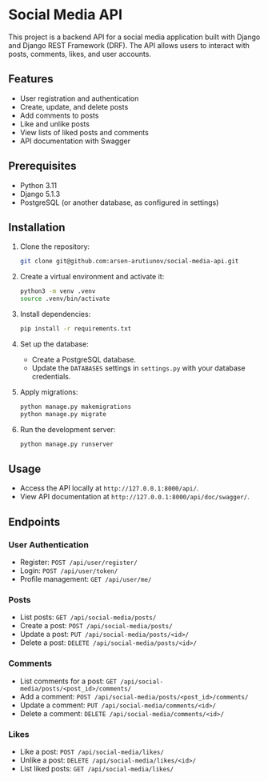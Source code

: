 
# Social Media API

This project is a backend API for a social media application built with Django and Django REST Framework (DRF). The API allows users to interact with posts, comments, likes, and user accounts.

## Features

- User registration and authentication
- Create, update, and delete posts
- Add comments to posts
- Like and unlike posts
- View lists of liked posts and comments
- API documentation with Swagger

## Prerequisites

- Python 3.11
- Django 5.1.3
- PostgreSQL (or another database, as configured in settings)

## Installation

1. Clone the repository:
   ```bash
   git clone git@github.com:arsen-arutiunov/social-media-api.git
   ```

2. Create a virtual environment and activate it:
   ```bash
   python3 -m venv .venv
   source .venv/bin/activate
   ```

3. Install dependencies:
   ```bash
   pip install -r requirements.txt
   ```

4. Set up the database:
   - Create a PostgreSQL database.
   - Update the `DATABASES` settings in `settings.py` with your database credentials.

5. Apply migrations:
   ```bash
   python manage.py makemigrations
   python manage.py migrate
   ```

6. Run the development server:
   ```bash
   python manage.py runserver
   ```

## Usage

- Access the API locally at `http://127.0.0.1:8000/api/`.
- View API documentation at `http://127.0.0.1:8000/api/doc/swagger/`.

## Endpoints

### User Authentication

- Register: `POST /api/user/register/`
- Login: `POST /api/user/token/`
- Profile management: `GET /api/user/me/`

### Posts

- List posts: `GET /api/social-media/posts/`
- Create a post: `POST /api/social-media/posts/`
- Update a post: `PUT /api/social-media/posts/<id>/`
- Delete a post: `DELETE /api/social-media/posts/<id>/`

### Comments

- List comments for a post: `GET /api/social-media/posts/<post_id>/comments/`
- Add a comment: `POST /api/social-media/posts/<post_id>/comments/`
- Update a comment: `PUT /api/social-media/comments/<id>/`
- Delete a comment: `DELETE /api/social-media/comments/<id>/`

### Likes

- Like a post: `POST /api/social-media/likes/`
- Unlike a post: `DELETE /api/social-media/likes/<id>/`
- List liked posts: `GET /api/social-media/likes/`

